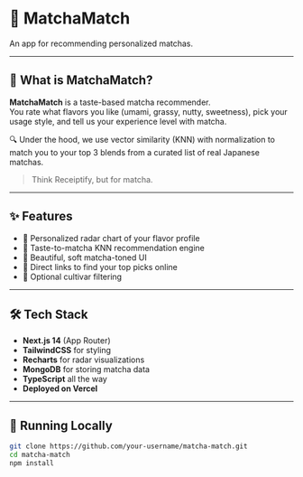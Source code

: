 # 🍵 MatchaMatch

An app for recommending personalized matchas. 

---

## 🧠 What is MatchaMatch?

**MatchaMatch** is a taste-based matcha recommender.  
You rate what flavors you like (umami, grassy, nutty, sweetness), pick your usage style, and tell us your experience level with matcha.

🔍 Under the hood, we use vector similarity (KNN) with normalization to match you to your top 3 blends from a curated list of real Japanese matchas.

> Think Receiptify, but for matcha.

---

## ✨ Features

- 🎯 Personalized radar chart of your flavor profile  
- 🧭 Taste-to-matcha KNN recommendation engine  
- 🎨 Beautiful, soft matcha-toned UI  
- 🛒 Direct links to find your top picks online  
- 🍇 Optional cultivar filtering

---

## 🛠️ Tech Stack

- **Next.js 14** (App Router)
- **TailwindCSS** for styling
- **Recharts** for radar visualizations
- **MongoDB** for storing matcha data
- **TypeScript** all the way
- **Deployed on Vercel**

---

## 🔧 Running Locally

```bash
git clone https://github.com/your-username/matcha-match.git
cd matcha-match
npm install
